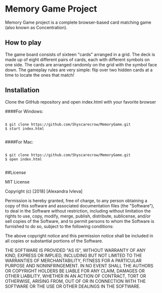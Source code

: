 # Memory Game Project

Memory Game project is a complete browser-based card matching game (also known as Concentration).



## How to play



The game board consists of sixteen "cards" arranged in a grid. The deck is made up of eight different pairs of cards, each with different symbols on one side. 
The cards are arranged randomly on the grid with the symbol face down. The gameplay rules are very simple: flip over two hidden cards at a time to locate the ones
that match!


## Installation

Clone the GitHub repository and open index.html with your favorite browser

####For Windows:

```

$ git clone https://github.com/Shyscarecrow/MemoryGame.git
$ start index.html


```
####For Mac:

```

$ git clone https://github.com/Shyscarecrow/MemoryGame.git
$ open index.html


```

##License

MIT License

Copyright (c) [2018] [Alexandra Ivleva]

Permission is hereby granted, free of charge, to any person obtaining a copy
of this software and associated documentation files (the "Software"), to deal
in the Software without restriction, including without limitation the rights
to use, copy, modify, merge, publish, distribute, sublicense, and/or sell
copies of the Software, and to permit persons to whom the Software is
furnished to do so, subject to the following conditions:

The above copyright notice and this permission notice shall be included in all
copies or substantial portions of the Software.

THE SOFTWARE IS PROVIDED "AS IS", WITHOUT WARRANTY OF ANY KIND, EXPRESS OR
IMPLIED, INCLUDING BUT NOT LIMITED TO THE WARRANTIES OF MERCHANTABILITY,
FITNESS FOR A PARTICULAR PURPOSE AND NONINFRINGEMENT. IN NO EVENT SHALL THE
AUTHORS OR COPYRIGHT HOLDERS BE LIABLE FOR ANY CLAIM, DAMAGES OR OTHER
LIABILITY, WHETHER IN AN ACTION OF CONTRACT, TORT OR OTHERWISE, ARISING FROM,
OUT OF OR IN CONNECTION WITH THE SOFTWARE OR THE USE OR OTHER DEALINGS IN THE
SOFTWARE.
